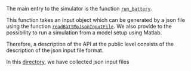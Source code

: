 The main entry to the simulator is the function [`run_battery`](@ref). 

This function takes an input object which can be generated by a json file using the function
[`readBattMoJsonInputFile`](@ref). We also provide to the possibility to run a simulation from a model setup using
Matlab.

Therefore, a description of the API at the public level consists of the description of the json input file format.

In this [directory](https://github.com/BattMoTeam/BattMo.jl/blob/main/test/data/jsonfiles/), we have collected json input files


